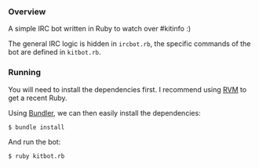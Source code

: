 ### Overview

A simple IRC bot written in Ruby to watch over #kitinfo :)

The general IRC logic is hidden in `ircbot.rb`, the specific commands of the bot 
are defined in `kitbot.rb`.

### Running

You will need to install the dependencies first. I recommend using [RVM](https://rvm.io/)
to get a recent Ruby.

Using [Bundler](http://gembundler.com/), we can then easily install the dependencies:

    $ bundle install

And run the bot:

    $ ruby kitbot.rb

